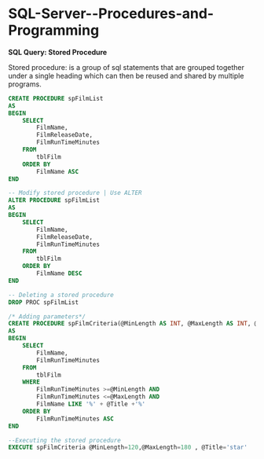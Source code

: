 # SQL-Server--Procedures-and-Programming

**SQL Query: Stored Procedure**

Stored procedure: is a group of sql statements that are grouped together under 
a single heading which can then be reused and shared by multiple programs.

```sql
CREATE PROCEDURE spFilmList 
AS
BEGIN
	SELECT
		FilmName,
		FilmReleaseDate,
		FilmRunTimeMinutes
	FROM
		tblFilm
	ORDER BY
		FilmName ASC
END

-- Modify stored procedure | Use ALTER 
ALTER PROCEDURE spFilmList 
AS
BEGIN
	SELECT
		FilmName,
		FilmReleaseDate,
		FilmRunTimeMinutes
	FROM
		tblFilm
	ORDER BY
		FilmName DESC
END

-- Deleting a stored procedure 
DROP PROC spFilmList

/* Adding parameters*/
CREATE PROCEDURE spFilmCriteria(@MinLength AS INT, @MaxLength AS INT, @Title AS VARCHAR(MAX))
AS
BEGIN
	SELECT
		FilmName,
		FilmRunTimeMinutes
	FROM
		tblFilm
	WHERE
		FilmRunTimeMinutes >=@MinLength AND
		FilmRunTimeMinutes <=@MaxLength AND
		FilmName LIKE '%' + @Title +'%'
	ORDER BY
		FilmRunTimeMinutes ASC
END

--Executing the stored procedure
EXECUTE spFilmCriteria @MinLength=120,@MaxLength=180 , @Title='star'
```
